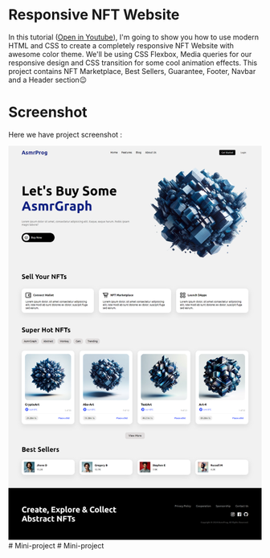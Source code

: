 # Responsive NFT Website

In this tutorial ([Open in Youtube](https://youtu.be/lzGP_DKXMlA)), I'm going to show you how to use modern HTML and CSS to create a completely responsive NFT Website with awesome color theme. We'll be using CSS Flexbox, Media queries for our responsive design and CSS  transition for some cool animation effects. This project contains NFT Marketplace, Best Sellers, Guarantee, Footer, Navbar and a Header section😉

# Screenshot
Here we have project screenshot :

![screenshot](screenshot.png)#   M i n i - p r o j e c t 
 
 #   M i n i - p r o j e c t 
 
 